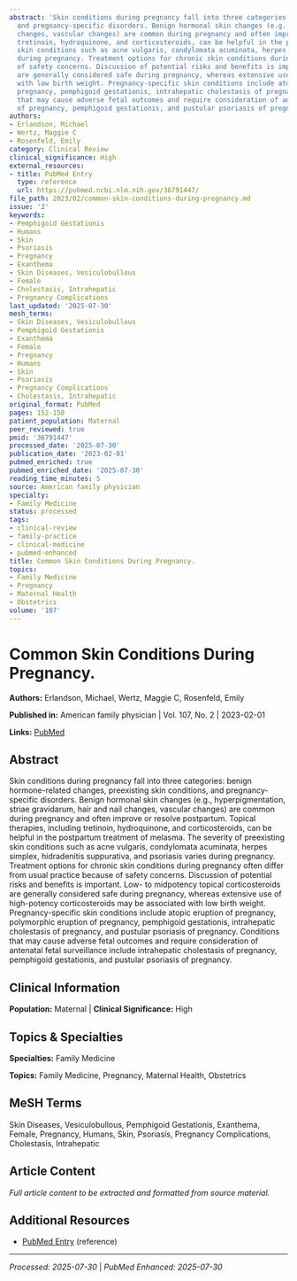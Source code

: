 ```yaml
---
abstract: 'Skin conditions during pregnancy fall into three categories: benign hormone-related changes, preexisting skin conditions,
  and pregnancy-specific disorders. Benign hormonal skin changes (e.g., hyperpigmentation, striae gravidarum, hair and nail
  changes, vascular changes) are common during pregnancy and often improve or resolve postpartum. Topical therapies, including
  tretinoin, hydroquinone, and corticosteroids, can be helpful in the postpartum treatment of melasma. The severity of preexisting
  skin conditions such as acne vulgaris, condylomata acuminata, herpes simplex, hidradenitis suppurativa, and psoriasis varies
  during pregnancy. Treatment options for chronic skin conditions during pregnancy often differ from usual practice because
  of safety concerns. Discussion of potential risks and benefits is important. Low- to midpotency topical corticosteroids
  are generally considered safe during pregnancy, whereas extensive use of high-potency corticosteroids may be associated
  with low birth weight. Pregnancy-specific skin conditions include atopic eruption of pregnancy, polymorphic eruption of
  pregnancy, pemphigoid gestationis, intrahepatic cholestasis of pregnancy, and pustular psoriasis of pregnancy. Conditions
  that may cause adverse fetal outcomes and require consideration of antenatal fetal surveillance include intrahepatic cholestasis
  of pregnancy, pemphigoid gestationis, and pustular psoriasis of pregnancy.'
authors:
- Erlandson, Michael
- Wertz, Maggie C
- Rosenfeld, Emily
category: Clinical Review
clinical_significance: High
external_resources:
- title: PubMed Entry
  type: reference
  url: https://pubmed.ncbi.nlm.nih.gov/36791447/
file_path: 2023/02/common-skin-conditions-during-pregnancy.md
issue: '2'
keywords:
- Pemphigoid Gestationis
- Humans
- Skin
- Psoriasis
- Pregnancy
- Exanthema
- Skin Diseases, Vesiculobullous
- Female
- Cholestasis, Intrahepatic
- Pregnancy Complications
last_updated: '2025-07-30'
mesh_terms:
- Skin Diseases, Vesiculobullous
- Pemphigoid Gestationis
- Exanthema
- Female
- Pregnancy
- Humans
- Skin
- Psoriasis
- Pregnancy Complications
- Cholestasis, Intrahepatic
original_format: PubMed
pages: 152-158
patient_population: Maternal
peer_reviewed: true
pmid: '36791447'
processed_date: '2025-07-30'
publication_date: '2023-02-01'
pubmed_enriched: true
pubmed_enriched_date: '2025-07-30'
reading_time_minutes: 5
source: American family physician
specialty:
- Family Medicine
status: processed
tags:
- clinical-review
- family-practice
- clinical-medicine
- pubmed-enhanced
title: Common Skin Conditions During Pregnancy.
topics:
- Family Medicine
- Pregnancy
- Maternal Health
- Obstetrics
volume: '107'
---
```


# Common Skin Conditions During Pregnancy.

**Authors:** Erlandson, Michael, Wertz, Maggie C, Rosenfeld, Emily

**Published in:** American family physician | Vol. 107, No. 2 | 2023-02-01

**Links:** [PubMed](https://pubmed.ncbi.nlm.nih.gov/36791447/)

## Abstract

Skin conditions during pregnancy fall into three categories: benign hormone-related changes, preexisting skin conditions, and pregnancy-specific disorders. Benign hormonal skin changes (e.g., hyperpigmentation, striae gravidarum, hair and nail changes, vascular changes) are common during pregnancy and often improve or resolve postpartum. Topical therapies, including tretinoin, hydroquinone, and corticosteroids, can be helpful in the postpartum treatment of melasma. The severity of preexisting skin conditions such as acne vulgaris, condylomata acuminata, herpes simplex, hidradenitis suppurativa, and psoriasis varies during pregnancy. Treatment options for chronic skin conditions during pregnancy often differ from usual practice because of safety concerns. Discussion of potential risks and benefits is important. Low- to midpotency topical corticosteroids are generally considered safe during pregnancy, whereas extensive use of high-potency corticosteroids may be associated with low birth weight. Pregnancy-specific skin conditions include atopic eruption of pregnancy, polymorphic eruption of pregnancy, pemphigoid gestationis, intrahepatic cholestasis of pregnancy, and pustular psoriasis of pregnancy. Conditions that may cause adverse fetal outcomes and require consideration of antenatal fetal surveillance include intrahepatic cholestasis of pregnancy, pemphigoid gestationis, and pustular psoriasis of pregnancy.

## Clinical Information

**Population:** Maternal | **Clinical Significance:** High

## Topics & Specialties

**Specialties:** Family Medicine

**Topics:** Family Medicine, Pregnancy, Maternal Health, Obstetrics

## MeSH Terms

Skin Diseases, Vesiculobullous, Pemphigoid Gestationis, Exanthema, Female, Pregnancy, Humans, Skin, Psoriasis, Pregnancy Complications, Cholestasis, Intrahepatic

## Article Content

*Full article content to be extracted and formatted from source material.*

## Additional Resources

- [PubMed Entry](https://pubmed.ncbi.nlm.nih.gov/36791447/) (reference)

---

*Processed: 2025-07-30* | *PubMed Enhanced: 2025-07-30*
